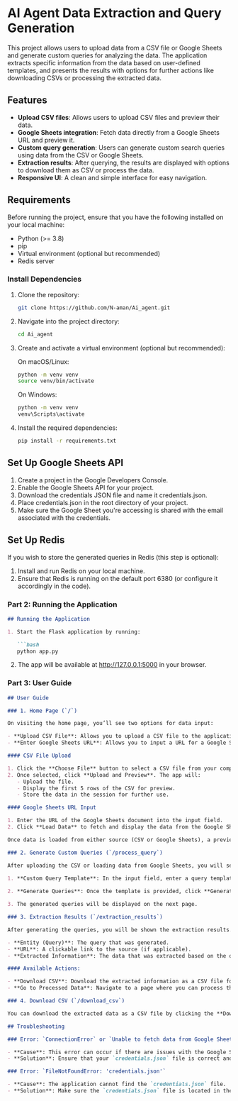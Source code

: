 
# AI Agent Data Extraction and Query Generation

This project allows users to upload data from a CSV file or Google Sheets and generate custom queries for analyzing the data. The application extracts specific information from the data based on user-defined templates, and presents the results with options for further actions like downloading CSVs or processing the extracted data.

## Features

- **Upload CSV files**: Allows users to upload CSV files and preview their data.
- **Google Sheets integration**: Fetch data directly from a Google Sheets URL and preview it.
- **Custom query generation**: Users can generate custom search queries using data from the CSV or Google Sheets.
- **Extraction results**: After querying, the results are displayed with options to download them as CSV or process the data.
- **Responsive UI**: A clean and simple interface for easy navigation.

## Requirements

Before running the project, ensure that you have the following installed on your local machine:

- Python (>= 3.8)
- pip
- Virtual environment (optional but recommended)
- Redis server

### Install Dependencies

1. Clone the repository:

   ```bash
   git clone https://github.com/N-aman/Ai_agent.git
   ```

2. Navigate into the project directory:

   ```bash
   cd Ai_agent
   ```

3. Create and activate a virtual environment (optional but recommended):

   On macOS/Linux:

   ```bash
   python -m venv venv
   source venv/bin/activate
   ```

   On Windows:

   ```bash
   python -m venv venv
   venv\Scripts\activate
   ```

4. Install the required dependencies:

   ```bash
   pip install -r requirements.txt
   ```

## Set Up Google Sheets API

1. Create a project in the Google Developers Console.
2. Enable the Google Sheets API for your project.
3. Download the credentials JSON file and name it credentials.json.
4. Place credentials.json in the root directory of your project.
5. Make sure the Google Sheet you're accessing is shared with the email associated with the credentials.

## Set Up Redis
If you wish to store the generated queries in Redis (this step is optional):

1. Install and run Redis on your local machine.
2. Ensure that Redis is running on the default port 6380 (or configure it accordingly in the code).

### Part 2: Running the Application

```markdown
## Running the Application

1. Start the Flask application by running:

   ```bash
   python app.py
   ```

2. The app will be available at http://127.0.0.1:5000 in your browser.

### Part 3: User Guide

```markdown
## User Guide

### 1. Home Page (`/`)

On visiting the home page, you’ll see two options for data input:

- **Upload CSV File**: Allows you to upload a CSV file to the application.
- **Enter Google Sheets URL**: Allows you to input a URL for a Google Sheets file.

#### CSV File Upload

1. Click the **Choose File** button to select a CSV file from your computer.
2. Once selected, click **Upload and Preview**. The app will:
   - Upload the file.
   - Display the first 5 rows of the CSV for preview.
   - Store the data in the session for further use.

#### Google Sheets URL Input

1. Enter the URL of the Google Sheets document into the input field.
2. Click **Load Data** to fetch and display the data from the Google Sheet.

Once data is loaded from either source (CSV or Google Sheets), a preview of the data will be displayed below the upload options.

### 2. Generate Custom Queries (`/process_query`)

After uploading the CSV or loading data from Google Sheets, you will see the option to **Generate Custom Queries**.

1. **Custom Query Template**: In the input field, enter a query template with placeholders for the data columns (e.g., `Get the average salary of {Job_Title} in {Location}`). The placeholders should match the column names from your data.
   
2. **Generate Queries**: Once the template is provided, click **Generate Queries** to create the queries based on the data in the CSV or Google Sheets.

3. The generated queries will be displayed on the next page.

### 3. Extraction Results (`/extraction_results`)

After generating the queries, you will be shown the extraction results. Each row will have the following information:

- **Entity (Query)**: The query that was generated.
- **URL**: A clickable link to the source (if applicable).
- **Extracted Information**: The data that was extracted based on the query.

#### Available Actions:

- **Download CSV**: Download the extracted information as a CSV file for further use.
- **Go to Processed Data**: Navigate to a page where you can process the extracted data further.

### 4. Download CSV (`/download_csv`)

You can download the extracted data as a CSV file by clicking the **Download CSV** button on the extraction results page.

## Troubleshooting

### Error: `ConnectionError` or `Unable to fetch data from Google Sheets`

- **Cause**: This error can occur if there are issues with the Google Sheets API.
- **Solution**: Ensure that your `credentials.json` file is correct and that the Google Sheet is shared with the correct Google account.

### Error: `FileNotFoundError: 'credentials.json'`

- **Cause**: The application cannot find the `credentials.json` file.
- **Solution**: Make sure the `credentials.json` file is located in the root directory of your project.
